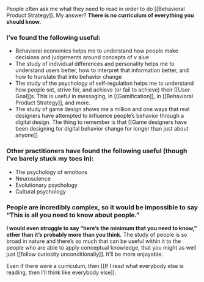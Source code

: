 ---
---

People often ask me what they need to read in order to do [[Behavioral Product Strategy]]. My answer? **There is no curriculum of everything you should know.**

### I’ve found the following useful:
* Behavioral economics helps me to understand how people make decisions and judgements around concepts of v	alue
* The study of individual differences and personality helps me to understand users better, how to interpret that information better, and how to translate that into behavior change
* The study of the psychology of self-regulation helps me to understand how people set, strive for, and achieve (or fail to achieve) their [[User Goal]]s.  This is useful in messaging, in [[Gamification]], in [[Behavioral Product Strategy]], and more.
* The study of game design shows me a million and one ways that real designers have attempted to influence people’s behavior through a digital design. The thing to remember is that [[Game designers have been designing for digital behavior change for longer than just about anyone]]
### Other practitioners have found the following useful (though I’ve barely stuck my toes in):
* The psychology of emotions
* Neuroscience
* Evolutionary psychology
* Cultural psychology

### People are incredibly complex, so it would be impossible to say “This is all you need to know about people.” 
**I would even struggle to say “here’s the minimum that you need to know,” other than it’s probably more than you think.** The study of people is so broad in nature and there’s so much that can be useful within it to the people who are able to apply conceptual knowledge, that you might as well just [[follow curiosity unconditionally]]. It’ll be more enjoyable.

Even if there were a curriculum, then [[If I read what everybody else is reading, then I’ll think like everybody else]].